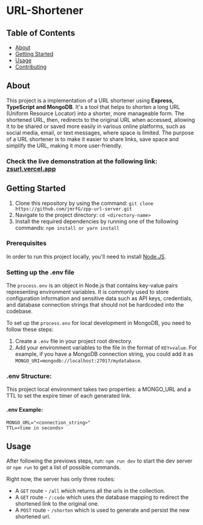
# URL-Shortener

## Table of Contents
+ [About](#about)
+ [Getting Started](#getting_started)
+ [Usage](#usage)
+ [Contributing](../CONTRIBUTING.md)

## About <a name = "about"></a>
This project is a implementation of a URL shortener using **Express, TypeScript and MongoDB**. It's a tool that helps to shorten a long URL (Uniform Resource Locator) into a shorter, more manageable form. The shortened URL, then, redirects to the original URL when accessed, allowing it to be shared or saved more easily in various online platforms, such as social media, email, or text messages, where space is limited. The purpose of a URL shortener is to make it easier to share links, save space and simplify the URL, making it more user-friendly.

### Check the live demonstration at the following link: [zsurl.vercel.app](https://zsurl.vercel.app)

## Getting Started <a name = "getting_started"></a>

 1. Clone this repository by using the command: 
		 `git clone https://github.com/jmrfG/zpp-url-server.git`
 2. Navigate to the project directory: 
		 `cd <directory-name>`
 3. Install the required dependencies by running one of the following commands: 
		 `npm install or yarn install`

### Prerequisites

In order to run this project locally, you'll need to install [Node.JS](https://nodejs.org/en/). 

### Setting up the .env file
The `process.env` is an object in Node.js that contains key-value pairs representing environment variables. It is commonly used to store configuration information and sensitive data such as API keys, credentials, and database connection strings that should not be hardcoded into the codebase.

To set up the `process.env` for local development in MongoDB, you need to follow these steps:

1.  Create a `.env` file in your project root directory.
2.  Add your environment variables to the file in the format of `KEY=value`. For example, if you have a MongoDB connection string, you could add it as `MONGO_URI=mongodb://localhost:27017/mydatabase`.

### .env Structure:
This project local environment takes two properties: a MONGO_URL and a TTL to set the expire timer of each generated link. 
#### .env Example:
````
MONGO_URL="<connection_string>"
TTL=<time in seconds>
```` 


## Usage <a name = "usage"></a>

After following the previows steps, run:
 	`npm run dev` to start the dev server
or `npm run` to get a list of possible commands.	

Right now, the server has only three routes:

-   A  `GET`  route -  `/all`  which returns all the urls in the collection.
-   A  `GET`  route -  `/:code`  which uses the database mapping to redirect the shortened link to the original one.
-   A  `POST`  route -  `/shorten`  which is used to generate and persist the new shortened url.